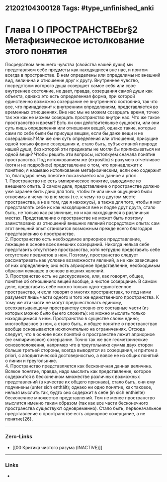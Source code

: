 21202104300128
Tags: #type_unfinished_anki 
---
# Глава I О ПРОСТРАНСТВЕbr§2 Метафизическое истолкование этого понятия

  Посредством внешнего чувства (свойства нашей души) мы представляем себе предметы как находящиеся вне нас, и притом всегда в пространстве. В нем определены или определимы их внешний вид, величина и отношение друг к другу. Внутреннее чувство, посредством которого душа созерцает самое себя или свое внутреннее состояние, не дает, правда, созерцания самой души как объекта, однако это есть определенная форма, при которой единственно возможно созерцание ее внутреннего состояния, так что все, что принадлежит к внутренним определениям, представляется во временных отношениях. Вне нас мы не можем созерцать время, точно так же как не можем созерцать пространство внутри нас. Что же такое пространство и время? Есть ли они действительные сущности, или они суть лишь определения или отношения вещей, однако такие, которые сами по себе были бы присущи вещам, если бы даже вещи и не созерцались? Или же они суть определения или отношения, присущие одной только форме созерцания и, стало быть, субъективной природе нашей души, без которой эти предикаты не могли бы приписываться ни одной вещи? Чтобы решить эти вопросы, истолкуем сначала понятие пространства. Под истолкованием же (expositio) я разумею отчетливое (хотя и не подробное) представление о том, что принадлежит к понятию; я называю истолкование метафизическим, если оно содержит то, благодаря чему понятие показывается как данное а priori.<br>1. Пространство не есть эмпирическое понятие, выводимое из внешнего опыта. В самом деле, представление о пространстве должно уже заранее быть дано для того, чтобы те или иные ощущения были относимы к чему-то вне меня (т.е. к чему-то в другом месте пространства, а не в том, где я нахожусь), а также для того, чтобы я мог представлять себе их как находящиеся вне и подле друг друга, стало быть, не только как различные, но и как находящиеся в различных местах. Представление о пространстве не может быть поэтому заимствовано из отношений внешних явлений посредством опыта: сам этот внешний опыт становится возможным прежде всего благодаря представлению о пространстве.<br>2. Пространство есть необходимое априорное представление, лежащее в основе всех внешних созерцаний. Никогда нельзя себе представить отсутствие пространства, хотя нетрудно представить себе отсутствие предметов в нем. Поэтому, пространство следует рассматривать как условие возможности явлений, а не как зависящее от них определение; оно есть априорное представление, необходимым образом лежащее в основе внешних явлений.<br>3. Пространство есть не дискурсивное, или, как говорят, общее, понятие об отношениях вещей вообще, а чистое созерцание. В самом деле, представить себе можно только одно-единственное пространство, и если говорят о многих пространствах, то под ними разумеют лишь части одного и того же единственного пространства. К тому же эти части не могут предшествовать единому, всеохватывающему пространству словно его составные части (из которых можно было бы его сложить): их можно мыслить только находящимися в нем. Пространство в существе своем едино; многообразное в нем, а стало быть, и общее понятие о пространствах вообще основываются исключительно на ограничениях. Отсюда следует, что в основе всех понятий о пространстве лежит априорное (не эмпирическое) созерцание. Точно так же все геометрические основоположения, например что в треугольнике сумма двух сторон больше третьей стороны, всегда выводятся из созерцания, и притом а priori, с аподиктической достоверностью, а вовсе не из общих понятий о линии и треугольнике.<br>4. Пространство представляется как бесконечная данная величина. Всякое понятие, правда, надо мыслить как представление, которое содержится в бесконечном множестве различных возможных представлений (в качестве их общего признака), стало быть, они ему подчинены (unter sich enthält); однако ни одно понятие, как таковое, нельзя мыслить так, будто оно содержит в себе (in sich enthielte) бесконечное множество представлений. Тем не менее пространство мыслится именно таким образом (так как все части бесконечного пространства существуют одновременно). Стало быть, первоначальное представление о пространстве есть априорное созерцание, а не понятие{26}.

---
### Zero-Links
- [[00 Критика чистого разума (INACTIVE)]]
---
### Links
-